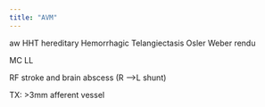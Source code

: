 ```yaml
---
title: "AVM"
---
```

aw HHT hereditary Hemorrhagic Telangiectasis
Osler Weber rendu

MC LL

RF stroke and brain abscess (R --&gt;L shunt)

TX: &gt;3mm afferent vessel

